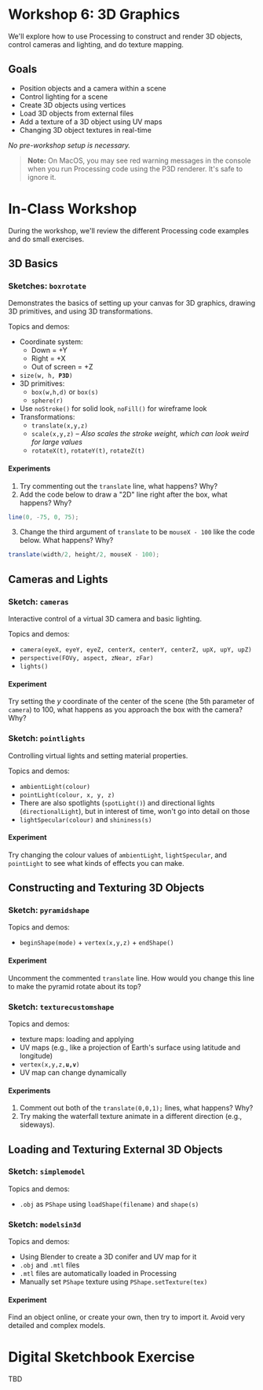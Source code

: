 
# Workshop 6: 3D Graphics

We'll explore how to use Processing to construct and render 3D objects, control cameras and lighting, and do texture mapping.

## Goals

- Position objects and a camera within a scene
- Control lighting for a scene
- Create 3D objects using vertices
- Load 3D objects from external files
- Add a texture of a 3D object using UV maps
- Changing 3D object textures in real-time

_No pre-workshop setup is necessary._

> **Note:** On MacOS, you may see red warning messages in the console when you run Processing code using the P3D renderer. It's safe to ignore it.

# In-Class Workshop

During the workshop, we'll review the different Processing code examples and do small exercises.

## 3D Basics

### Sketches: **`boxrotate`**

Demonstrates the basics of setting up your canvas for 3D graphics, drawing 3D primitives, and using 3D transformations.

Topics and demos:
- Coordinate system:
    - Down = +Y
    - Right = +X
    - Out of screen = +Z
- `size(w, h, `**`P3D`**`)`
- 3D primitives:
    - `box(w,h,d)` or `box(s)`
    - `sphere(r)`
- Use `noStroke()` for solid look, `noFill()` for wireframe look
- Transformations:
    - `translate(x,y,z)`
    - `scale(x,y,z)` – *Also scales the stroke weight, which can look weird for large values*
    - `rotateX(t)`, `rotateY(t)`, `rotateZ(t)`

#### Experiments

1. Try commenting out the `translate` line, what happens? Why?
2. Add the code below to draw a "2D" line right after the box, what happens? Why?
```Java
line(0, -75, 0, 75);
```
3. Change the third argument of `translate` to be `mouseX - 100` like the code below. What happens? Why?
```Java
translate(width/2, height/2, mouseX - 100);
```

## Cameras and Lights

### Sketch: **`cameras`**

Interactive control of a virtual 3D camera and basic lighting.

Topics and demos:
- `camera(eyeX, eyeY, eyeZ, centerX, centerY, centerZ, upX, upY, upZ)`
- `perspective(FOVy, aspect, zNear, zFar)`
- `lights()`

#### Experiment

Try setting the *y* coordinate of the center of the scene (the 5th parameter of `camera`) to 100, what happens as you approach the box with the camera? Why?


### Sketch: **`pointlights`**

Controlling virtual lights and setting material properties.

Topics and demos:
- `ambientLight(colour)`
- `pointLight(colour, x, y, z)`
- There are also spotlights (`spotLight()`) and directional lights (`directionalLight`), but in interest of time, won't go into detail on those
- `lightSpecular(colour)` and `shininess(s)`

#### Experiment

Try changing the colour values of `ambientLight`, `lightSpecular`, and `pointLight` to see what kinds of effects you can make.


## Constructing and Texturing 3D Objects

### Sketch: **`pyramidshape`**

Topics and demos:
- `beginShape(mode)` + `vertex(x,y,z)` + `endShape()`

#### Experiment

Uncomment the commented `translate` line. How would you change this line to make the pyramid rotate about its top?


### Sketch:  **`texturecustomshape`**

Topics and demos:
- texture maps: loading and applying
- UV maps (e.g., like a projection of Earth's surface using latitude and longitude)
- `vertex(x,y,z,`**`u,v`**`)`
- UV map can change dynamically

#### Experiments

1. Comment out both of the `translate(0,0,1);` lines, what happens? Why?
2. Try making the waterfall texture animate in a different direction (e.g., sideways).


## Loading and Texturing External 3D Objects

### Sketch: **`simplemodel`**

Topics and demos:
- `.obj` as `PShape` using `loadShape(filename)` and `shape(s)`


### Sketch: **`modelsin3d`**

Topics and demos:

- Using Blender to create a 3D conifer and UV map for it
- `.obj` and `.mtl` files
- `.mtl` files are automatically loaded in Processing
- Manually set `PShape` texture using `PShape.setTexture(tex)`

#### Experiment

Find an object online, or create your own, then try to import it. Avoid very detailed and complex models.


# Digital Sketchbook Exercise

TBD



